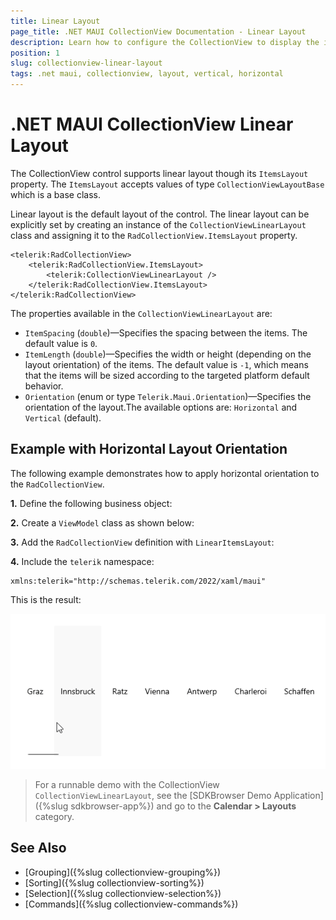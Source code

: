 ```yaml
---
title: Linear Layout
page_title: .NET MAUI CollectionView Documentation - Linear Layout
description: Learn how to configure the CollectionView to display the items vertically or horizontally.
position: 1
slug: collectionview-linear-layout
tags: .net maui, collectionview, layout, vertical, horizontal
---
```


# .NET MAUI CollectionView Linear Layout

The CollectionView control supports linear layout though its `ItemsLayout` property. The `ItemsLayout` accepts values of type `CollectionViewLayoutBase` which is a base class.

Linear layout is the default layout of the control. The linear layout can be explicitly set by creating an instance of the `CollectionViewLinearLayout` class and assigning it to the `RadCollectionView.ItemsLayout` property.

```XAML
<telerik:RadCollectionView>
    <telerik:RadCollectionView.ItemsLayout>
        <telerik:CollectionViewLinearLayout />
    </telerik:RadCollectionView.ItemsLayout>
</telerik:RadCollectionView>
```

The properties available in the `CollectionViewLinearLayout` are: 

* `ItemSpacing` (`double`)&mdash;Specifies the spacing between the items. The default value is `0`.
* `ItemLength` (`double`)&mdash;Specifies the width or height (depending on the layout orientation) of the items. The default value is `-1`, which means that the items will be sized according to the targeted platform default behavior.
* `Orientation` (enum or type `Telerik.Maui.Orientation`)&mdash;Specifies the orientation of the layout.The available options are: `Horizontal` and `Vertical` (default).

## Example with Horizontal Layout Orientation

The following example demonstrates how to apply horizontal orientation to the `RadCollectionView`.
 
**1.** Define the following business object:

<snippet id='collectionview-datamodel' />

**2.** Create a `ViewModel` class as shown below:

<snippet id='collectionview-viewmodel' />

**3.** Add the `RadCollectionView` definition with `LinearItemsLayout`:

<snippet id='collectionview-linear-layout' />

**4.** Include the `telerik` namespace:

```XAML
xmlns:telerik="http://schemas.telerik.com/2022/xaml/maui" 
```

This is the result:

![.NET MAUI CollectionView Horizontal Orientation](../images/collectionview-horizontal-orientation.gif "Telerik .NET MAUI CollectionView")

> For a runnable demo with the CollectionView `CollectionViewLinearLayout`, see the [SDKBrowser Demo Application]({%slug sdkbrowser-app%}) and go to the **Calendar > Layouts** category.

## See Also

- [Grouping]({%slug collectionview-grouping%})
- [Sorting]({%slug collectionview-sorting%})
- [Selection]({%slug collectionview-selection%})
- [Commands]({%slug collectionview-commands%})